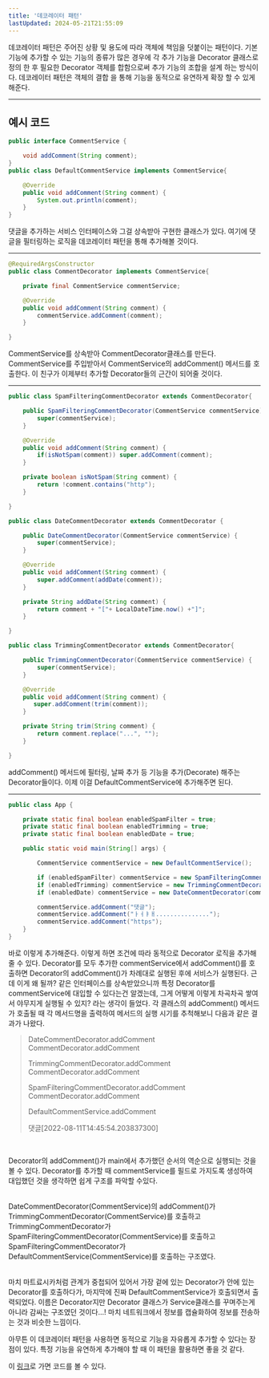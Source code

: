 ```yaml
---
title: '데코레이터 패턴'
lastUpdated: 2024-05-21T21:55:09
---
```


데코레이터 패턴은 주어진 상황 및 용도에 따라 객체에 책임을 덧붙이는 패턴이다. 기본 기능에 추가할 수 있는 기능의 종류가 많은 경우에 각 추가 기능을 Decorator 클래스로 정의 한 후 필요한 Decorator 객체를 합함으로써 추가 기능의 조합을 설계 하는 방식이다. 데코레이터 패턴은 객체의 결합 을 통해 기능을 동적으로 유연하게 확장 할 수 있게 해준다.

---

## 예시 코드

```java
public interface CommentService {

    void addComment(String comment);
}
public class DefaultCommentService implements CommentService{

    @Override
    public void addComment(String comment) {
        System.out.println(comment);
    }
}
```

댓글을 추가하는 서비스 인터페이스와 그걸 상속받아 구현한 클래스가 있다. 여기에 댓글을 필터링하는 로직을 데코레이터 패턴을 통해 추가해볼 것이다. 

---

```java
@RequiredArgsConstructor
public class CommentDecorator implements CommentService{

    private final CommentService commentService;

    @Override
    public void addComment(String comment) {
        commentService.addComment(comment);
    }

}
```

CommentService를 상속받아 CommentDecorator클래스를 만든다. CommentService를 주입받아서 CommentService의 addComment() 메서드를 호출한다. 이 친구가 이제부터 추가할 Decorator들의 근간이 되어줄 것이다. 

---

```java
public class SpamFilteringCommentDecorator extends CommentDecorator{

    public SpamFilteringCommentDecorator(CommentService commentService) {
        super(commentService);
    }

    @Override
    public void addComment(String comment) {
        if(isNotSpam(comment)) super.addComment(comment);
    }

    private boolean isNotSpam(String comment) {
        return !comment.contains("http");
    }

}

public class DateCommentDecorator extends CommentDecorator {

    public DateCommentDecorator(CommentService commentService) {
        super(commentService);
    }

    @Override
    public void addComment(String comment) {
        super.addComment(addDate(comment));
    }

    private String addDate(String comment) {
        return comment + "["+ LocalDateTime.now() +"]";
    }

}

public class TrimmingCommentDecorator extends CommentDecorator{

    public TrimmingCommentDecorator(CommentService commentService) {
        super(commentService);
    }

    @Override
    public void addComment(String comment) {
       super.addComment(trim(comment));
    }

    private String trim(String comment) {
        return comment.replace("...", "");
    }

}
```

addComment() 메서드에 필터링, 날짜 추가 등 기능을 추가(Decorate) 해주는 Decorator들이다. 이제 이걸 DefaultCommentService에 추가해주면 된다.

---

```java
public class App {

    private static final boolean enabledSpamFilter = true;
    private static final boolean enabledTrimming = true;
    private static final boolean enabledDate = true;

    public static void main(String[] args) {

        CommentService commentService = new DefaultCommentService();

        if (enabledSpamFilter) commentService = new SpamFilteringCommentDecorator(commentService);
        if (enabledTrimming) commentService = new TrimmingCommentDecorator(commentService);
        if (enabledDate) commentService = new DateCommentDecorator(commentService);

        commentService.addComment("댓글");
        commentService.addComment("ㅏㅓㅑㅐ...............");
        commentService.addComment("https");
    }
}
```
바로 이렇게 추가해준다. 이렇게 하면 조건에 따라 동적으로 Decorator 로직을 추가해줄 수 있다. Decorator를 모두 추가한 commentService에서 addComment()를 호출하면 Decorator의 addComment()가 차례대로 실행된 후에 서비스가 실행된다. 근데 이게 왜 될까? 같은 인터페이스를 상속받았으니까 특정 Decorator를 commentService에 대입할 수 있다는건 알겠는데, 그게 어떻게 이렇게 차곡차곡 쌓여서 야무지게 실행될 수 있지? 라는 생각이 들었다. 각 클래스의 addComment() 메서드가 호출될 때 각 메서드명을 출력하여 메서드의 실행 시기를 추척해보니 다음과 같은 결과가 나왔다.
<br>

> DateCommentDecorator.addComment<br>
> CommentDecorator.addComment<br>
>
> TrimmingCommentDecorator.addComment<br>
> CommentDecorator.addComment<br>
>
> SpamFilteringCommentDecorator.addComment<br>
> CommentDecorator.addComment<br>
>
> DefaultCommentService.addComment<br>
> 
> 댓글[2022-08-11T14:45:54.203837300]
> 

<br>
<p>Decorator의 addComment()가 main에서 추가했던 순서의 역순으로 실행되는 것을 볼 수 있다. Decorator를 추가할 때 commentService를 필드로 가지도록 생성하여 대입했던 것을 생각하면 쉽게 구조를 파악할 수있다.</p>
<br>
DateCommentDecorator(CommentService)의 addComment()가<br> 
TrimmingCommentDecorator(CommentService)를 호출하고 TrimmingCommentDecorator가<br> 
SpamFilteringCommentDecorator(CommentService)를 호출하고 SpamFilteringCommentDecorator가<br>
DefaultCommentService(CommentService)를 호출하는 구조였다.<br>
<br>
<p>마치 마트료시카처럼 관계가 중첩되어 있어서 가장 겉에 있는 Decorator가 안에 있는 Decorator를 호출하다가, 마지막에 진짜 DefaultCommentService가 호출되면서 출력되었다. 이름은 Decorator지만 Decorator 클래스가 Service클래스를 꾸며주는게 아니라 감싸는 구조였던 것이다...! 마치 네트워크에서 정보를 캡슐화하여 정보를 전송하는 것과 비슷한 느낌이다.</p>

<p>아무튼 이 데코레이터 패턴을 사용하면 동적으로 기능을 자유롭게 추가할 수 있다는 장점이 있다. 특정 기능을 유연하게 추가해야 할 때 이 패턴을 활용하면 좋을 것 같다.</p>

이 <a href="https://github.com/rlaisqls/GoF-DesignPatterns/tree/master/src/main/java/com/study/gof/designpattrens/_02_StructuralPatterns/decorator">링크</a>로 가면 코드를 볼 수 있다.
